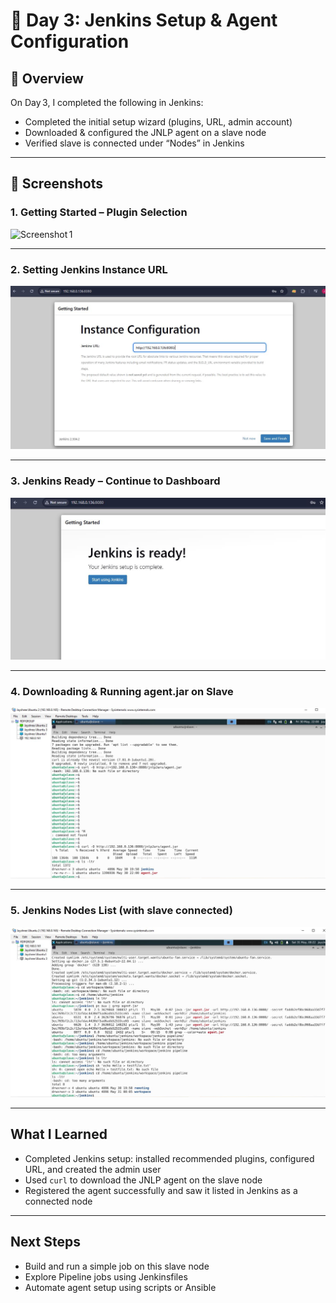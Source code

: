 # 🧪 Day 3: Jenkins Setup & Agent Configuration

## 📌 Overview
On Day 3, I completed the following in Jenkins:
- Completed the initial setup wizard (plugins, URL, admin account)
- Downloaded & configured the JNLP agent on a slave node
- Verified slave is connected under “Nodes” in Jenkins

---

## 📸 Screenshots

### 1. Getting Started – Plugin Selection  
![Screenshot 1](./day-3rd.JPG)

---

### 2. Setting Jenkins Instance URL  
![Screenshot 2](./day3%204th.JPG)

---

### 3. Jenkins Ready – Continue to Dashboard  
![Screenshot 3](./day3%205th.JPG)

---

### 4. Downloading & Running agent.jar on Slave  
![Screenshot 4](./day3%206th.JPG)

---

### 5. Jenkins Nodes List (with slave connected)  
![Screenshot 5](./day3%209.JPG)

---

##  What I Learned
- Completed Jenkins setup: installed recommended plugins, configured URL, and created the admin user  
- Used `curl` to download the JNLP agent on the slave node  
- Registered the agent successfully and saw it listed in Jenkins as a connected node  

---

##  Next Steps
- Build and run a simple job on this slave node  
- Explore Pipeline jobs using Jenkinsfiles  
- Automate agent setup using scripts or Ansible
